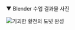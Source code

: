 ▼ Blender 수업 결과물 사진

![기괴한 황천의 도넛 완성](https://user-images.githubusercontent.com/62154896/192269025-5739c376-74fa-43eb-80c5-a78b80f1cafe.JPG)
